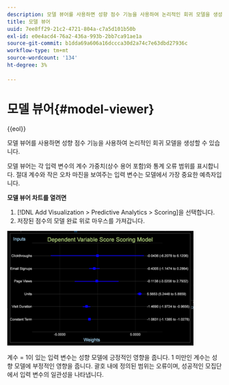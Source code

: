 ```yaml
---
description: 모델 뷰어를 사용하면 성향 점수 기능을 사용하여 논리적인 회귀 모델을 생성할 수 있습니다.
title: 모델 뷰어
uuid: 7ee8ff29-21c2-4721-804a-c7a5d101b50b
exl-id: e0e4acd4-76a2-436a-993b-2bb7ca91ae1a
source-git-commit: b1dda69a606a16dccca30d2a74c7e63dbd27936c
workflow-type: tm+mt
source-wordcount: '134'
ht-degree: 3%

---
```


# 모델 뷰어{#model-viewer}

{{eol}}

모델 뷰어를 사용하면 성향 점수 기능을 사용하여 논리적인 회귀 모델을 생성할 수 있습니다.

모델 뷰어는 각 입력 변수의 계수 가중치(상수 용어 포함)와 통계 오류 범위를 표시합니다. 절대 계수와 작은 오차 마진을 보여주는 입력 변수는 모델에서 가장 중요한 예측자입니다.

**모델 뷰어 차트를 열려면**

1. [!DNL Add Visualization > Predictive Analytics > Scoring]을 선택합니다.
1. 저장된 점수의 모델 완료 위로 마우스를 가져갑니다.

![](assets/propensity_model_viewer.png)

계수 = 1이 있는 입력 변수는 성향 모델에 긍정적인 영향을 줍니다. 1 미만인 계수는 성향 모델에 부정적인 영향을 줍니다. 괄호 내에 정의된 범위는 오류이며, 성공적인 모집단에서 입력 변수의 일관성을 나타냅니다.
